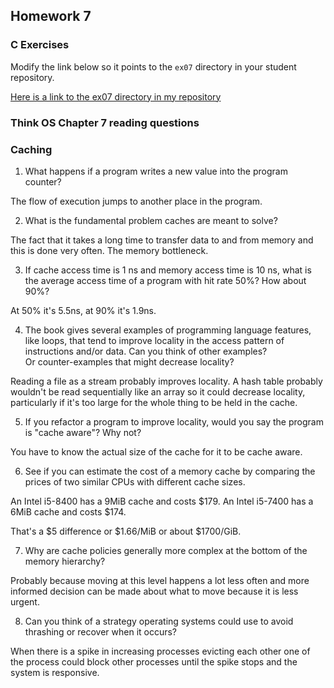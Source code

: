 ## Homework 7

### C Exercises

Modify the link below so it points to the `ex07` directory in your
student repository.

[Here is a link to the ex07 directory in my repository](https://github.com/LucyWilcox/ExercisesInC/tree/master/exercises/ex07)

### Think OS Chapter 7 reading questions

### Caching

1) What happens if a program writes a new value into the program counter?

The flow of execution jumps to another place in the program.

2) What is the fundamental problem caches are meant to solve?

The fact that it takes a long time to transfer data to and from memory and this is done very often. The memory bottleneck.

3) If cache access time is 1 ns and memory access time is 10 ns, what is the average
access time of a program with hit rate 50%?  How about 90%?

At 50% it's 5.5ns, at 90% it's 1.9ns.

4) The book gives several examples of programming language features, like loops, that tend 
to improve locality in the access pattern of instructions and/or data.  Can you think of other examples?  
Or counter-examples that might decrease locality?

Reading a file as a stream probably improves locality.
A hash table probably wouldn't be read sequentially like an array so it could decrease locality, particularly if it's too large for the whole thing to be held in the cache. 

5)  If you refactor a program to improve locality, would you say the program is "cache aware"?  Why not?

You have to know the actual size of the cache for it to be cache aware.

6) See if you can estimate the cost of a memory cache by comparing the prices of two similar CPUs with 
different cache sizes.

An Intel i5-8400 has a 9MiB cache and costs $179.
An Intel i5-7400 has a 6MiB cache and costs $174.

That's a $5 difference or $1.66/MiB or about $1700/GiB.

7) Why are cache policies generally more complex at the bottom of the memory hierarchy?

Probably because moving at this level happens a lot less often and more informed decision can be made about what to move because it is less urgent.

8) Can you think of a strategy operating systems could use to avoid thrashing or recover when it occurs?

When there is a spike in increasing processes evicting each other one of the process could block other processes until the spike stops and the system is responsive.



